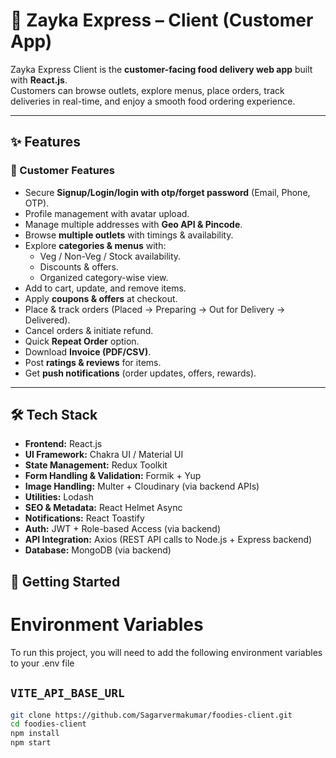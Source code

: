 # 🚀 Zayka Express – Client (Customer App)

Zayka Express Client is the **customer-facing food delivery web app** built with **React.js**.  
Customers can browse outlets, explore menus, place orders, track deliveries in real-time, and enjoy a smooth food ordering experience.

---

## ✨ Features

### 👤 Customer Features

- Secure **Signup/Login/login with otp/forget password** (Email, Phone, OTP).
- Profile management with avatar upload.
- Manage multiple addresses with **Geo API & Pincode**.
- Browse **multiple outlets** with timings & availability.
- Explore **categories & menus** with:
  - Veg / Non-Veg / Stock availability.
  - Discounts & offers.
  - Organized category-wise view.
- Add to cart, update, and remove items.
- Apply **coupons & offers** at checkout.
- Place & track orders (Placed → Preparing → Out for Delivery → Delivered).
- Cancel orders & initiate refund.
- Quick **Repeat Order** option.
- Download **Invoice (PDF/CSV)**.
- Post **ratings & reviews** for items.
- Get **push notifications** (order updates, offers, rewards).

---

## 🛠 Tech Stack

- **Frontend:** React.js  
- **UI Framework:** Chakra UI / Material UI  
- **State Management:** Redux Toolkit  
- **Form Handling & Validation:** Formik + Yup  
- **Image Handling:** Multer + Cloudinary (via backend APIs)  
- **Utilities:** Lodash  
- **SEO & Metadata:** React Helmet Async  
- **Notifications:** React Toastify  
- **Auth:** JWT + Role-based Access (via backend)  
- **API Integration:** Axios (REST API calls to Node.js + Express backend)  
- **Database:** MongoDB (via backend)  


## 🚀 Getting Started

# Environment Variables

To run this project, you will need to add the following environment variables to your .env file

## `VITE_API_BASE_URL`

```bash
git clone https://github.com/Sagarvermakumar/foodies-client.git
cd foodies-client
npm install
npm start
```
